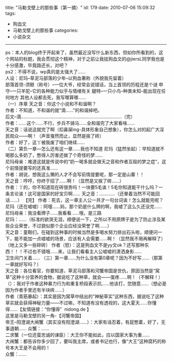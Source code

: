title: "马勒戈壁上的那些事（第一摘）"
id: 179
date: 2010-07-06 15:09:32
tags: 
- 狗血文
- 马勒戈壁上的那些事
categories: 
- 小说杂文
---

<div>ps：本人的blog终于开起来了，虽然最近没写什么新东西，但如你所看到的，这个网站的标题，我会贯彻这个精神，对于之前让我挂狗血文的@jiersL同学我也是十分感激，毕竟路还长，对吧？</div>
<div>ps2：不得不说，wp真的是太强大了……</div>
<div>人设：尼玛–草泥马部落的少年–以狗血著称（外貌我先留着）</div>
<div>部落首领-须鲸（称号）–一位大爷，经常会说错话，当上首领的历程还是个谜
申守–一只羊驼–它的各种能力似乎与情绪有关
腿特–一只小鸟–种类未知–能出现在任何地方
其他人设都去死，我写哪算哪……<!--more--></div>
<div>（一）序章
天之音：你这个小说和不和谐啊？</div>
<div>作者：不知道，不和谐的就“滴……”的和谐掉吧。</div>
<div>后文–滴……………………………………………………………………（完）</div>
<div>作者：……这个……不行，步兵不骑马……全和谐完了大家看啥……</div>
<div>天之音：话说这就完了啊（扣鼻屎ing-具体形象自己想象），你怎么对的起广大淫民观众——啊！（声音戛然而止，显然是挨了砖）</div>
<div>作者：好了，这丫被我废了咱们继续……</div>
<div>（二）第负一章—怎么还有这一章……我也不知道
尼玛（猛然坐起）：早知道就不喝那么多奶了，憋得人厉害还做了个奇怪的梦……</div>
<div>尼玛母亲：难道这就是传说中的“奶一喝多就会做天之音和作者互殴的梦之症”，这个前情提要写的还真准……</div>
<div>作者：胡说，想我这么懒的人才不会写前情提要呢，那一定是山寨！！</div>
<div>天之音：哼哼，你终于招了……啊！（显然是又挨了砖……）</div>
<div>作者：丫的，你不知道现在砖很贵吗！一块要5毛诶！5毛你知道能干什么吗？一条言论诶！这可是国家的好宝贝啊……
天之音：…………（还晕着当然不可能回话……）
【完】
作者：死去，这一章主人公一共才一句台词诶！怎么就能完呢？</div>
<div>尼玛（还在嘘嘘）：阿嚏……妈，那个奶是什么牌的啊，我嘘了这么久还没完……</div>
<div>尼玛母亲：我没看牌子……我看看……哦，是三路</div>
<div>尼玛：……（标准的欲哭无泪，顺便说一下，之所以不用原牌子是为了防止涉及某些企业荣誉，不过貌似那个企业应经没荣誉了啊……）</div>
<div>天之音：童鞋们，在碰到这种事的时候当然是多喝水努力排出石头啦，顺便问一下，能不能加一点嘘嘘的场景，应该有人会需要……啊！（显然我不用再解释了）（地上又多一些碎砖）
作者（怒）：这是狗血文不是yy文ok？还写那种东西！！！不过也不错哦……来，让我们看看主人公嘘嘘的潇洒身影……</div>
<div>卫生间门关着……
（三）第一章……为什么没有第0章呢？因为不好写……（那第一章就好写吗？）</div>
<div>天之音：各位看官，你要知道，草泥马部落和河蟹帝国是世仇，原因当然是“窝草”这种十分营养的食物，据说吃了这种草，就会——蛋疼……啊！（不解释！）</div>
<div>（）：我对于作者这种暴力行为和重复桥段表示抗……他该打，您随意……（想必是因为作者手里还有半块砖……）</div>
<div>作者（青筋暴起）：其实是因为窝草中结出的“神秘草实”这种东西，据说吃了这种草实就会获得神秘力量——不过嘛，不知道有没有透视的，这大夏天……你懂得……【友情链接：“你懂得”  nidong.de 】</div>
<div>这里是马勒戈壁的另一角-【河蟹帝国】</div>
<div>帝王–阳澄湖大闸蟹（其实没有阳澄湖……）：大家有话忍着，有屁憋着，好了，无事退朝……
众蟹：……</div>
<div>二求蟹（一位还蛮忠诚的谏臣）：大王你不能如此，应以国家大事为重……</div>
<div>大闸蟹：都告诉你多少回了，要叫我主席，或者书记也行，像“大王”这种腐朽的称号本大王是不会用的！</div>
<div>众蟹：……</div>